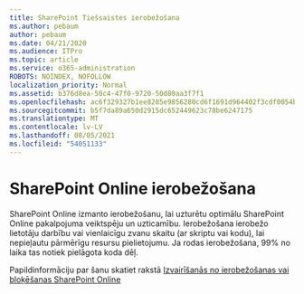 ```yaml
---
title: SharePoint Tiešsaistes ierobežošana
ms.author: pebaum
author: pebaum
ms.date: 04/21/2020
ms.audience: ITPro
ms.topic: article
ms.service: o365-administration
ROBOTS: NOINDEX, NOFOLLOW
localization_priority: Normal
ms.assetid: b376d8ea-50c4-47f0-9720-50d80aa3f7f1
ms.openlocfilehash: ac6f329327b1ee8285e9856280cd6f1691d964402f3cdf0054ba33caeb9ff7ed
ms.sourcegitcommit: b5f7da89a650d2915dc652449623c78be6247175
ms.translationtype: MT
ms.contentlocale: lv-LV
ms.lasthandoff: 08/05/2021
ms.locfileid: "54051133"
---
```

# <a name="sharepoint-online-throttling"></a>SharePoint Online ierobežošana

SharePoint Online izmanto ierobežošanu, lai uzturētu optimālu SharePoint Online pakalpojuma veiktspēju un uzticamību. Ierobežošana ierobežo lietotāju darbību vai vienlaicīgu zvanu skaitu (ar skriptu vai kodu), lai nepieļautu pārmērīgu resursu pielietojumu. Ja rodas ierobežošana, 99% no laika tas notiek pielāgota koda dēļ.
  
Papildinformāciju par šanu skatiet rakstā [Izvairīšanās no ierobežošanas vai bloķēšanas SharePoint Online](https://go.microsoft.com/fwlink/?linkid=2022019)
  

